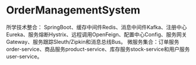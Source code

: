 # OrderManagementSystem
所学技术整合： SpringBoot、缓存中间件Redis、消息中间件Kafka、注册中心Eureka、服务熔断Hystrix、远程调用OpenFeign、配置中心Config、服务网关Gateway、服务跟踪Sleuth/Zipkin和消息总线Bus。
微服务集合：订单服务order-service、商品服务product-service、库存服务stock-service和用户服务user-service。
